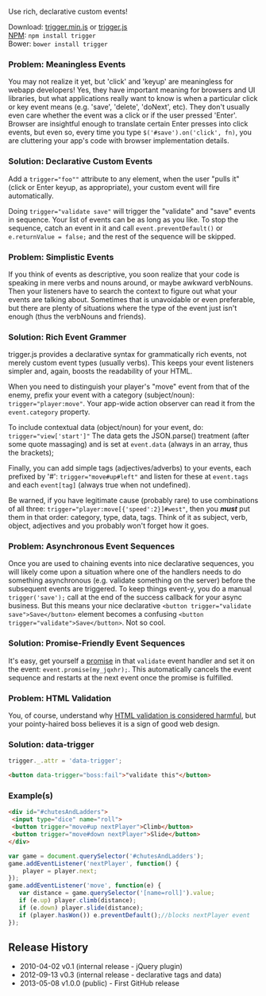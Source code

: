 Use rich, declarative custom events!

Download: [trigger.min.js][prod]  or  [trigger.js][dev]  
[NPM][npm]: ```npm install trigger```  
Bower: ```bower install trigger```  

[prod]: https://raw.github.com/nbubna/trigger/master/dist/trigger.min.js
[dev]: https://raw.github.com/nbubna/trigger/master/dist/trigger.js
[npm]: https://npmjs.org/package/trigger

### Problem: Meaningless Events
You may not realize it yet, but 'click' and 'keyup' are meaningless for webapp developers!
Yes, they have important meaning for browsers and UI libraries,
but what applications really want to know is when a particular click or key event means
(e.g. 'save', 'delete', 'doNext', etc).  They don't usually even care whether
the event was a click or if the user pressed 'Enter'.
Browser are insightful enough to translate certain Enter presses into click events,
but even so, every time you type ```$('#save').on('click', fn)```, you are
cluttering your app's code with browser implementation details.

### Solution: Declarative Custom Events
Add a ```trigger="foo""``` attribute to any element,
when the user "pulls it" (click or Enter keyup, as appropriate),
your custom event will fire automatically.

Doing ```trigger="validate save"``` will trigger the "validate" and "save" events in sequence.
Your list of events can be as long as you like. To stop the sequence, catch an event in it
and call ```event.preventDefault()``` or ```e.returnValue = false;``` 
and the rest of the sequence will be skipped.

### Problem: Simplistic Events
If you think of events as descriptive, you soon realize that your code is speaking in
mere verbs and nouns around, or maybe awkward verbNouns. Then your listeners have to
search the context to figure out what your events are talking about.
Sometimes that is unavoidable or even preferable, but there are plenty of situations
where the type of the event just isn't enough (thus the verbNouns and friends).

### Solution: Rich Event Grammer
trigger.js provides a declarative syntax for grammatically rich events, not merely
custom event types (usually verbs).
This keeps your event listeners simpler and, again, boosts the readability of your HTML.

When you need to distinguish your player's "move" event from that of the enemy,
prefix your event with a category (subject/noun): ```trigger="player:move"```.
Your app-wide action observer can read it from the ```event.category``` property.

To include contextual data (object/noun) for your event, do: ```trigger="view['start']"```
The data gets the JSON.parse() treatment (after some quote massaging) and is set at ```event.data```
(always in an array, thus the brackets);

Finally, you can add simple tags (adjectives/adverbs) to your events, each prefixed by '#':
```trigger="move#up#left"``` and listen for these at ```event.tags``` and each ```event[tag]```
(always true when not undefined).

Be warned, if you have legitimate cause (probably rare) to use combinations of all three:
```trigger="player:move[{'speed':2}]#west"```, then you ***must*** put them in that order:
category, type, data, tags.  Think of it as subject, verb, object, adjectives and you probably won't forget how it goes.

### Problem: Asynchronous Event Sequences
Once you are used to chaining events into nice declarative sequences,
you will likely come upon a situation where one of the handlers needs to do something
asynchronous (e.g. validate something on the server) before the subsequent events are
triggered. To keep things event-y, you do a manual ```trigger('save');``` call at
the end of the success callback for your async business.  But this means your nice
declarative ```<button trigger="validate save">Save</button>``` element becomes a
confusing ```<button trigger="validate">Save</button>```. Not so cool.

### Solution: Promise-Friendly Event Sequences
It's easy, get yourself a [promise][] in that ```validate``` event handler and set it
on the event: ```event.promise(my_jqxhr);```. This automatically cancels the event
sequence and restarts at the next event once the promise is fulfilled.

[promise]: http://wiki.commonjs.org/wiki/Promises/A

### Problem: HTML Validation
You, of course, understand why [HTML validation is considered harmful][invalid],
but your pointy-haired boss believes it is a sign of good web design.

### Solution: data-trigger
```javascript
trigger._.attr = 'data-trigger';
```
```html
<button data-trigger="boss:fail">"validate this"</button>
```

[invalid]: http://wheelcode.blogspot.com/2012/07/html-validation-is-bad.html

### Example(s)
```html
<div id="#chutesAndLadders">
 <input type="dice" name="roll">
 <button trigger="move#up nextPlayer">Climb</button>  
 <button trigger="move#down nextPlayer">Slide</button>
</div>
```
```javascript
var game = document.querySelector('#chutesAndLadders');
game.addEventListener('nextPlayer', function() {
    player = player.next;
});
game.addEventListener('move', function(e) {
   var distance = game.querySelector('[name=roll]').value;
   if (e.up) player.climb(distance);
   if (e.down) player.slide(distance);
   if (player.hasWon()) e.preventDefault();//blocks nextPlayer event
});
```

## Release History
* 2010-04-02 v0.1 (internal release - jQuery plugin)
* 2012-09-13 v0.3 (internal release - declarative tags and data)
* 2013-05-08 v1.0.0 (public) - First GitHub release
